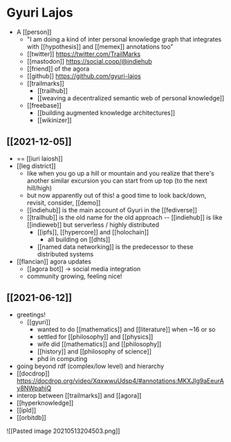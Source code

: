 # Gyuri Lajos

- A [[person]]
	- "I am doing a kind of inter personal knowledge graph that integrates with [[hypothesis]] and [[memex]] annotations too"
	- [[twitter]] https://twitter.com/TrailMarks
	- [[mastodon]] https://social.coop/@indiehub
	- [[friend]] of the agora
	- [[github]] https://github.com/gyuri-lajos
    - [[trailmarks]]
		- [[trailhub]]
		- [[weaving a decentralized semantic web of personal knowledge]]
	- [[freebase]]
		- [[building augmented knowledge architectures]] 
		- [[wikinizer]]

## [[2021-12-05]]
- == [[iuri laiosh]]
- [[leg district]]
	- like when you go up a hill or mountain and you realize that there's another similar excursion you can start from up top (to the next hill/high)
	- but now apparently out of this! a good time to look back/down, revisit, consider, [[demo]]
	- [[indiehub]] is the main account of Gyuri in the [[fediverse]]
	- [[trailhub]] is the old name for the old approach -- [[indiehub]] is like [[indieweb]] but serverless / highly distributed
		- [[ipfs]], [[hypercore]] and [[holochain]]
			- all building on [[dhts]]
		- [[named data networking]] is the predecessor to these distributed systems
- [[flancian]] agora updates
  - [[agora bot]] -> social media integration
  - community growing, feeling nice!

## [[2021-06-12]]
- greetings!
	- [[gyuri]]
		- wanted to do [[mathematics]] and [[literature]] when ~16 or so
		- settled for [[philosophy]] and [[physics]]
		- wife did [[mathematics]] and [[philosophy]]
		- [[history]] and [[philosophy of science]]
		- phd in computing
- going beyond rdf (complex/low level) and hierarchy
- [[docdrop]] https://docdrop.org/video/XqxwwuUdsp4/#annotations:MKXJlg9aEeurAy8NWpahjQ
- interop between [[trailmarks]] and [[agora]]
- [[hyperknowledge]]
- [[ipld]]
- [[orbitdb]]

![[Pasted image 20210513204503.png]]


